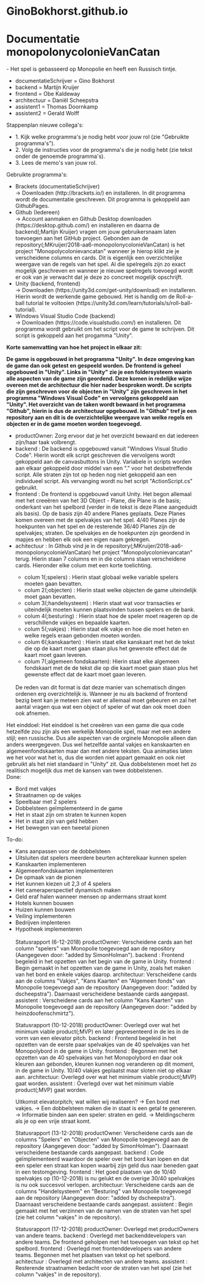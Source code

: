 # GinoBokhorst.github.io
<h1>Documentatie monopolonycolonieVanCatan</h1>
<p2>  - Het spel is gebasseerd op Monopolie en heeft een Russisch tintje. </p2>
<p1>  
<ul>
<li>documentatieSchrijver  = Gino Bokhorst </li>
<li>backend                = Martijn Kruijer </li>
<li>frontend               = Obe Kaldeway </li>
<li>architectuur           = Daniël Scheepstra </li>
<li>assistent1             = Thomas Doornkamp </li>
<li>assistent2             = Gerald Wolff </li>
</ul>
  
Stappenplan nieuwe collega's:
<ul>
  <li>  1. Kijk welke programma's je nodig hebt voor jouw rol (zie "Gebruikte programma's"). </li>
  <li>  2. Volg de instructies voor de programma's die je nodig hebt (zie tekst onder de genoemde programma's). </li>
  <li>  3. Lees de memo's van jouw rol. </li>
</ul>

Gebruikte programma's:
<ul>
<li>Brackets (documentatieSchrijver) </li>
    -> Downloaden (http://brackets.io/) en installeren.
       In dit programma wordt de documentatie geschreven. Dit programma is gekoppeld aan GithubPages. 
<li>Github (Iedereen) </li>
    -> Account aanmaken en Github Desktop downloaden (https://desktop.github.com/) en installeren en daarna de backend(;Martijn Kruijer) vragen om jouw gebruikersnaam laten toevoegen aan het GitHub project.                    Gebonden aan de repository(;MKruijer/2018-aa6-monopolonycolonieVanCatan) is het project "Monopolycolonievancatan" wanneer je hierop klikt zie je verscheidene columns en cards. Dit is eigenlijk een overzichtelijke      weergave van de regels van het spel. Al die spelregels zijn zo exact mogelijk geschreven en wanneer je nieuwe spelregels toevoegd wordt er ook van je verwacht dat je deze zo concreet mogelijk opschrijft.
<li>Unity (backend, frontend)</li>
    -> Downloaden (https://unity3d.com/get-unity/download) en installeren. 
       Hierin wordt de werkende game gebouwd. Het is handig om de Roll-a-ball tutorial te voltooien (https://unity3d.com/learn/tutorials/s/roll-ball-tutorial). 
<li>Windows Visual Studio Code (backend) </li>
    -> Downloaden (https://code.visualstudio.com/) en installeren.
       Dit programma wordt gebruikt om het script voor de game te schrijven. Dit script is gekoppeld aan het progamma "Unity". </p1>
       
 </ul>
<B>Korte samenvatting van hoe het project in elkaar zit:

De game is opgebouwd in het programma "Unity". In deze omgeving kan de game dan ook getest en gespeeld worden. De frontend is geheel opgebouwd in "Unity". Links in "Unity" zie je een foldersysteem waarin alle aspecten van de game zijn geordend. Deze komen in redelijke wijze overeen met de architectuur die hier nader besproken wordt. De scripts die zijn geschreven voor de objecten in "Unity" zijn geschreven in het programma "Windows Visual Code" en vervolgens gekoppeld aan "Unity". Het overzicht van de taken wordt bewaard in het programma "Github", hierin is dus de architectuur opgebouwd. In "Github" tref je een repository aan en dit is de overzichtelijke weergave van welke regels en objecten er in de game moeten worden toegevoegd.</B>

<ul>
<li>productOwner: Zorg ervoor dat je het overzicht bewaard en dat iedereen zijn/haar taak volbrengt.</li>
<li>backend     : De backend is opgebouwd vanuit "Windows Visual Studio Code". Hierin wordt elk script geschreven die vervolgens wordt gekoppeld aan de canvasbuttons in Unity. Variabele in scripts worden aan elkaar gekoppeld                 door middel van een "." voor het desbetreffende script. Alle straten zijn tot op heden nog niet gekoppeld aan een individueel script. Als vervanging wordt nu het script "ActionScript.cs" gebruikt.</li>
<li>frontend    : De frontend is opgebouwd vanuit Unity. Het begon allemaal met het creeëren van het 3D Object - Plane, die Plane is de basis; onderkant van het spelbord (verder in de tekst is deze Plane aangeduidt                           als basis). Op de basis zijn 40 andere Planes geplaats. Deze Planes komen overeen met de spelvakjes van het spel. 4/40 Planes zijn de hoekpunten van het spel en de resterende 36/40 Planes zijn de spelvakjes;               straten. De spelvakjes en de hoekpunten zijn geordend in mapjes en hebben elk ook een eigen naam gekregen.</li>
<li>achitectuur : In Github vind je in de repository(;MKruijer/2018-aa6-monopolonycolonieVanCatan) het project "Monopolycolonievancatan" terug. Hierin staan 7 columns en in die columns staan verscheidene cards. Hieronder elke               colum met een korte toelichting.</li>
<ul>
<li> colum 1(;spelers)              : Hierin staat globaal welke variable spelers moeten gaan bevatten. </li>
<li> colum 2(;objecten)             : Hierin staat welke objecten de game uiteindelijk moet gaan bevatten. </li>
<li> colum 3(;handelsysteem)        : Hierin staat wat voor transacties er uiteindelijk moeten kunnen plaatsvinden tussen spelers en de bank.</li>
<li> colum 4(;besturing)            : Hierin staat hoe de speler moet reageren op de verschillende vakjes en bepaalde kaarten.</li>
<li> colum 5(;vakjes)               : Hierin staat elk vakje en hoe die moet heten en welke regels eraan gebonden moeten worden.</li>
<li> colum 6(;kanskaarten)          : Hierin staat elke kanskaart met het de tekst die op de kaart moet gaan staan plus het gewenste effect dat de kaart moet gaan leveren.</li>
<li> colum 7(;algemeen fondskaarten): Hierin staat elke algemeen fondskaart met de de tekst die op die kaart moet gaan staan plus het gewenste effect dat de kaart moet gaan leveren.</li></ul>
  <BR>
De reden van dit format is dat deze manier van schematisch dingen ordenen erg overzichtelijk is. Wanneer je nu als backend of frontend bezig bent kan je meteen zien wat er allemaal moet gebeuren en zal het aantal vragen qua wat een object of speler of wat dan ook moet doen ook afnemen. 
</ul>
Het einddoel:
Het einddoel is het creeëren van een game die qua code hetzelfde zou zijn als een werkelijk Monopolie spel, maar met een andere stijl; een russische. Dus alle aspecten van de orginele Monopolie alleen dan anders weergegeven. Dus wel hetzelfde aantal vakjes en kanskaarten en algemeenfondskaarten maar dan met andere teksten. Qua animaties laten we het voor wat het is, dus die worden niet appart gemaakt en ook niet gebruikt als het niet standaard in "Unity" zit. Qua dobbelstenen moet het zo realitisch mogelijk dus met de kansen van twee dobbelstenen. 
<BR>
Done:<ul>
<li>Bord met vakjes</li>
<li>Straatnamen op de vakjes</li>
<li>Speelbaar met 2 spelers</li>
<li>Dobbelsteen geïmplementeerd in de game</li>
<li>Het in staat zijn om straten te kunnen kopen</li>
<li>Het in staat zijn van geld hebben</li>
<li>Het bewegen van een tweetal pionen</li>
</ul>
To-do:
<ul>
<li>Kans aanpassen voor de dobbelsteen</li>
<li>Uitsluiten dat spelers meerdere beurten achterelkaar kunnen spelen</li>
<li>Kanskaarten implementeren</li>
<li>Algemeenfondskaarten implementeren</li>
<li>De opmaak van de pionen</li>
<li>Het kunnen kiezen uit 2,3 of 4 spelers</li>
<li>Het cameraperspectief dynamisch maken</li>
<li>Geld eraf halen wanneer mensen op andermans straat komt</li>
<li>Hotels kunnen bouwen</li>
<li>Huizen kunnen bouwen</li>
<li>Veiling implementeren</li>
<li>Bedrijven implenteren</li>
<li>Hypotheek implementeren</li>
<BR>
<p2>Statusrapport (6-12-2018)
productOwner: Verscheidene cards aan het column "spelers" van Monopolie toegevoegd aan de repository (Aangegeven door: "added by SimonHolman").
backend     : Frontend begeleid in het opzetten van het begin van de game in Unity.
frontend    : Begin gemaakt in het opzetten van de game in Unity, zoals het maken van het bord en enkele vakjes daarop.
architectuur: Verscheidene cards aan de columns "Vakjes", "Kans Kaarten" en "Algemeen fonds" van Monopolie toegevoegd aan de repository (Aangegeven door: "added by dscheepstra"). Daarnaast verscheidene bestaande cards                     aangepast.
assistent   : Verscheidene cards aan het column "Kans Kaarten" van Monopolie toegevoegd aan de repository (Aangegeven door: "added by heinzdoofenschmirtz").

Statusrapport (10-12-2018)
productOwner:  Overlegd over wat het minimum viable product(;MVP) en later gepresenteerd in de les in de vorm van een elevator pitch.
backend     :  Frontend begeleid in het opzetten van de eerste paar spelvakjes van de 40 spelvakjes van het Monopolybord in de game in Unity.
frontend    :  Begonnen met het opzetten van de 40 spelvakjes van het Monopolybord en daar ook kleuren aan gebonden, kleuren kunnen nog veranderen op dit moment, in de game in Unity. 10/40 vlakjes geplaatst maar sloten                    niet op elkaar aan.
architectuur:  Overlegd over wat het minimum viable product(;MVP) gaat worden.
assistent   :  Overlegd over wat het minimum viable product(;MVP) gaat worden.

Uitkomst elevatorpitch; wat willen wij realiseren?
    -> Een bord met vakjes.
    -> Een dobbelsteen maken die in staat is een getal te genereren.
    -> Informatie binden aan een speler: straten en geld.
    -> Meldingscherm als je op een vrije straat komt.
    
Statusrapport (13-12-2018)
productOwner:  Verscheidene cards aan de columns "Spelers" en "Objecten" van Monopolie toegevoegd aan de repository (Aangegeven door: "added by SimonHolman"). Daarnaast verscheidene bestaande cards aangepast.
backend     :  Code geïmplementeerd waardoor de speler over het bord kan lopen en dat een speler een straat kan kopen waarbij zijn geld dus naar beneden gaat in een testomgeving. 
frontend    :  Het goed plaatsen van de 10/40 spelvakjes op (10-12-2018) is nu gelukt en de overige 30/40 spelvakjes is nu ook succesvol verlopen. 
architectuur:  Verscheidene cards aan de columns "Handelsysteem" en "Besturing" van Monopolie toegevoegd aan de repository (Aangegeven door: "added by dscheepstra"). Daarnaast verscheidene bestaande cards aangepast.
assistent   :  Begin gemaakt met het verzinnen van de namen van de straten van het spel (zie het column "vakjes" in de repository). 

Statusrapport (17-12-2018)
productOwner: Overlegd met productOwners van andere teams.
backend     : Overlegd met backenddevelopers van andere teams. De frontend geholpen met het toevoegen van tekst op het spelbord.
frontend    : Overlegd met frontenddevelopers van andere teams. Begonnen met het plaatsen van tekst op het spelbord.
achitectuur : Overlegd met architecten van andere teams.
assistent   : Resterende straatnamen bedacht voor de straten van het spel (zie het column "vakjes" in de repository). </p2>
